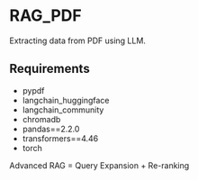# RAG\_PDF

Extracting data from PDF using LLM.

## Requirements

* pypdf
* langchain\_huggingface
* langchain\_community
* chromadb
* pandas==2.2.0
* transformers==4.46
* torch



Advanced RAG = Query Expansion + Re-ranking

